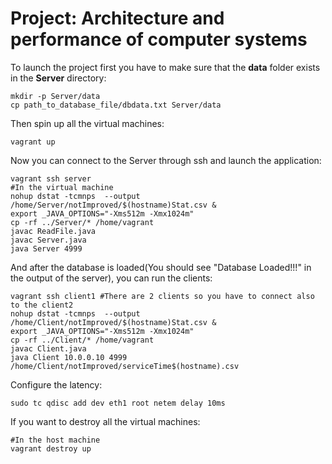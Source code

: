 # Project: Architecture and performance of computer systems
To launch the project first you have to make sure that the __data__ folder exists in the __Server__ directory:
```
mkdir -p Server/data
cp path_to_database_file/dbdata.txt Server/data
```
Then spin up all the virtual machines:
```
vagrant up
```
Now you can connect to the Server through ssh and launch the application:
```
vagrant ssh server
#In the virtual machine
nohup dstat -tcmnps  --output /home/Server/notImproved/$(hostname)Stat.csv &
export _JAVA_OPTIONS="-Xms512m -Xmx1024m"
cp -rf ../Server/* /home/vagrant
javac ReadFile.java 
javac Server.java 
java Server 4999
```

And after the database is loaded(You should see "Database Loaded!!!" in the output of the server), you can run the clients:

```
vagrant ssh client1 #There are 2 clients so you have to connect also to the client2
nohup dstat -tcmnps  --output /home/Client/notImproved/$(hostname)Stat.csv &
export _JAVA_OPTIONS="-Xms512m -Xmx1024m"
cp -rf ../Client/* /home/vagrant
javac Client.java 
java Client 10.0.0.10 4999 /home/Client/notImproved/serviceTime$(hostname).csv
```
Configure the latency:
```
sudo tc qdisc add dev eth1 root netem delay 10ms
```
If you want to destroy all the virtual machines:
```
#In the host machine
vagrant destroy up
```